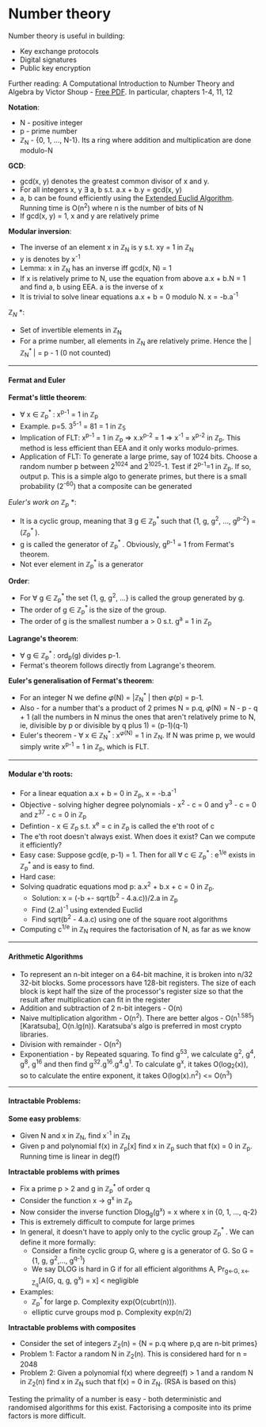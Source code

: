 Number theory
====

Number theory is useful in building:

* Key exchange protocols
* Digital signatures
* Public key encryption

Further reading: A Computational Introduction to Number Theory and Algebra by Victor Shoup - [Free PDF](http://shoup.net/ntb/). In particular, chapters 1-4, 11, 12

**Notation**:

* N - positive integer
* p - prime number
* ℤ<sub>N</sub> - {0, 1, ..., N-1}. Its a ring where addition and multiplication are done modulo-N

**GCD**:

* gcd(x, y) denotes the greatest common divisor of x and y.
* For all integers x, y ∃ a, b s.t. a.x + b.y = gcd(x, y)
* a, b can be found efficiently using the [Extended Euclid Algorithm](https://en.wikipedia.org/wiki/Extended_Euclidean_algorithm#Modular_integers). Running time is O(n<sup>2</sup>) where n is the number of bits of N
* If gcd(x, y) = 1, x and y are relatively prime

**Modular inversion**:

* The inverse of an element x in ℤ<sub>N</sub> is y s.t. xy = 1 in ℤ<sub>N</sub>
* y is denotes by x<sup>-1</sup>
* Lemma: x in ℤ<sub>N</sub> has an inverse iff gcd(x, N) = 1
* If x is relatively prime to N, use the equation from above a.x + b.N = 1 and find a, b using EEA. a is the inverse of x
* It is trivial to solve linear equations a.x + b = 0 modulo N. x = -b.a<sup>-1</sup>

**ℤ<sub>N</sub><sup>* </sup>**:

* Set of invertible elements in ℤ<sub>N</sub>
* For a prime number, all elements in ℤ<sub>N</sub> are relatively prime. Hence the |ℤ<sub>N</sub><sup>* </sup>| = p - 1 (0 not counted)

---

#### Fermat and Euler

**Fermat's little theorem**:

* ∀ x ∈ ℤ<sub>p</sub><sup>* </sup>: x<sup>p-1</sup> = 1 in ℤ<sub>p</sub>
* Example. p=5. 3<sup>5-1</sup> = 81 = 1 in ℤ<sub>5</sub>
* Implication of FLT: x<sup>p-1</sup> = 1 in ℤ<sub>p</sub> => x.x<sup>p-2</sup> = 1 => x<sup>-1</sup> = x<sup>p-2</sup> in ℤ<sub>p</sub>. This method is less efficient than EEA and it only works modulo-primes.
* Application of FLT: To generate a large prime, say of 1024 bits. Choose a random number p between 2<sup>1024</sup> and 2<sup>1025</sup>-1. Test if 2<sup>p-1</sup>=1 in ℤ<sub>p</sub>. If so, output p. This is a simple algo to generate primes, but there is a small probability (2<sup>-60</sup>) that a composite can be generated

**Euler's work on ℤ<sub>p</sub><sup>* </sup>**:

* It is a cyclic group, meaning that ∃ g ∈ ℤ<sub>p</sub><sup>* </sup> such that {1, g, g<sup>2</sup>, ..., g<sup>p-2</sup>} = (ℤ<sub>p</sub><sup>* </sup> ).
* g is called the generator of ℤ<sub>p</sub><sup>* </sup>. Obviously, g<sup>p-1</sup> = 1 from Fermat's theorem.
* Not ever element in ℤ<sub>p</sub><sup>* </sup> is a generator

**Order**:

* For ∀ g ∈ ℤ<sub>p</sub><sup>* </sup> the set {1, g, g<sup>2</sup>, ...} is called the group generated by g.
* The order of g ∈ ℤ<sub>p</sub><sup>* </sup> is the size of the group.
* The order of g is the smallest number a > 0 s.t. g<sup>a</sup> = 1 in ℤ<sub>p</sub>

**Lagrange's theorem**:

* ∀ g ∈ ℤ<sub>p</sub><sup>* </sup>: ord<sub>p</sub>(g) divides p-1.
* Fermat's theorem follows directly from Lagrange's theorem.

**Euler's generalisation of Fermat's theorem**:
* For an integer N we define 𝜑(N) = |ℤ<sub>N</sub><sup>* </sup>| then 𝜑(p) = p-1.
* Also - for a number that's a product of 2 primes N = p.q, 𝜑(N) = N - p - q + 1 (all the numbers in N minus the ones that aren't relatively prime to N, ie, divisible by p or divisible by q plus 1) = (p-1)(q-1)
* Euler's theorem - ∀ x ∈ ℤ<sub>N</sub><sup>* </sup>: x<sup>𝜑(N)</sup> = 1 in ℤ<sub>N</sub>. If N was prime p, we would simply write x<sup>p-1</sup> = 1 in ℤ<sub>p</sub>, which is FLT.

---

#### Modular e'th roots:

* For a linear equation a.x + b = 0 in ℤ<sub>p</sub>, x = -b.a<sup>-1</sup>
* Objective - solving higher degree polynomials - x<sup>2</sup> - c = 0 and y<sup>3</sup> - c = 0 and z<sup>37</sup> - c = 0 in ℤ<sub>p</sub>
* Defintion - x ∈ ℤ<sub>p</sub> s.t. x<sup>e</sup> = c in ℤ<sub>p</sub> is called the e'th root of c
* The e'th root doesn't always exist. When does it exist? Can we compute it efficiently?
* Easy case: Suppose gcd(e, p-1) = 1. Then for all ∀ c ∈ ℤ<sub>p</sub><sup>* </sup>: e<sup>1/e</sup> exists in ℤ<sub>p</sub><sup>* </sup> and is easy to find.
* Hard case:
* Solving quadratic equations mod p: a.x<sup>2</sup> + b.x + c = 0 in ℤ<sub>p</sub>.
  * Solution: x = (-b +- sqrt(b<sup>2</sup> - 4.a.c))/2.a in ℤ<sub>p</sub>
  * Find (2.a)<sup>-1</sup> using extended Euclid
  * Find sqrt(b<sup>2</sup> - 4.a.c) using one of the square root algorithms
* Computing c<sup>1/e</sup> in ℤ<sub>N</sub> requires the factorisation of N, as far as we know

---

#### Arithmetic Algorithms

* To represent an n-bit integer on a 64-bit machine, it is broken into n/32 32-bit blocks. Some processors have 128-bit registers. The size of each block is kept half the size of the processor's register size so that the result after multiplication can fit in the register
* Addition and subtraction of 2 n-bit integers - O(n)
* Naive multiplication algorithm - O(n<sup>2</sup>). There are better algos - O(n<sup>1.585</sup>) [Karatsuba], O(n.lg(n)). Karatsuba's algo is preferred in most crypto libraries.
* Division with remainder - O(n<sup>2</sup>)
* Exponentiation - by Repeated squaring. To find g<sup>53</sup>, we calculate g<sup>2</sup>, g<sup>4</sup>, g<sup>8</sup>, g<sup>16</sup> and then find g<sup>32</sup>.g<sup>16</sup>.g<sup>4</sup>.g<sup>1</sup>. To calculate g<sup>x</sup>, it takes O(log<sub>2</sub>(x)), so to calculate the entire exponent, it takes O(log(x).n<sup>2</sup>) <= O(n<sup>3</sup>)

---

#### Intractable Problems:

**Some easy problems**:

* Given N and x in ℤ<sub>N</sub>, find x<sup>-1</sup> in ℤ<sub>N</sub>
* Given p and polynomial f(x) in ℤ<sub>p</sub>[x] find x in ℤ<sub>p</sub> such that f(x) = 0 in ℤ<sub>p</sub>. Running time is linear in deg(f)

**Intractable problems with primes**

* Fix a prime p > 2 and g in ℤ<sub>p</sub><sup>* </sup> of order q
* Consider the function x ->  g<sup>x</sup> in ℤ<sub>p</sub>
* Now consider the inverse function Dlog<sub>g</sub>(g<sup>x</sup>) = x where x in {0, 1, ..., q-2}
* This is extremely difficult to compute for large primes
* In general, it doesn't have to apply only to the cyclic group ℤ<sub>p</sub><sup>* </sup>. We can define it more formally:
  * Consider a finite cyclic group G, where g is a generator of G. So G = {1, g, g<sup>2</sup>,..., g<sup>q-1</sup>}
  * We say DLOG is hard in G if for all efficient algorithms A, Pr<sub>g<-G, x<-Z<sub>q</sub></sub>[A(G, q, g, g<sup>x</sup>) = x] < negligible
* Examples:
  * ℤ<sub>p</sub><sup>* </sup> for large p. Complexity exp(O(cubrt(n))).
  * elliptic curve groups mod p. Complexity exp(n/2)

**Intractable problems with composites**

* Consider the set of integers ℤ<sub>2</sub>(n) = {N = p.q where p,q are n-bit primes}
* Problem 1: Factor a random N in ℤ<sub>2</sub>(n). This is considered hard for n = 2048
* Problem 2: Given a polynomial f(x) where degree(f) > 1 and a random N in ℤ<sub>2</sub>(n) find x in ℤ<sub>N</sub> such that f(x) = 0 in ℤ<sub>N</sub>. (RSA is based on this)

Testing the primality of a number is easy - both deterministic and randomised algorithms for this exist. Factorising a composite into its prime factors is more difficult.
